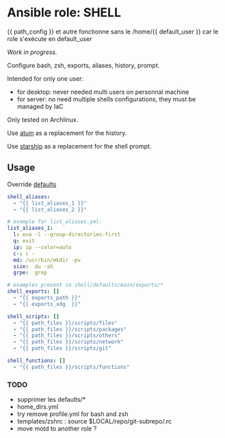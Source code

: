 # Ansible role: SHELL

{{ path_config }} et autre fonctionne sans le /home/{{ default_user }} car le role s'exécute en default_user



*Work in progress.*

Configure bash, zsh, exports, aliases, history, prompt.

Intended for only one user:
 - for desktop: never needed multi users on personnal machine
 - for server:  no need multiple shells configurations, they must be managed by IaC

Only tested on Archlinux.

Use [atuin](https://github.com/ellie/atuin) as a replacement for the history.

Use [starship](https://github.com/starship/starship) as a replacement for the shell prompt.

## Usage
Override [defaults](https://github.com/lunics/ansible_role_shell/tree/main/defaults/main)
```yaml
shell_aliases:
  - "{{ list_aliases_1 }}"
  - "{{ list_aliases_2 }}"

# example for list_aliases.yml:
list_aliases_1:
  l: exa -l --group-directories-first
  q: exit
  ip: ip --color=auto
  c-: c -
  md: /usr/bin/mkdir -pv
  size:  du -sh
  grpe:  grep
```

```yaml
# examples present in shell/defaults/main/exports/*
shell_exports: []
  - "{{ exports_path }}"
  - "{{ exports_xdg  }}"
```
```yaml
shell_scripts: []
  - "{{ path_files }}/scripts/files"
  - "{{ path_files }}/scripts/packages"
  - "{{ path_files }}/scripts/others"
  - "{{ path_files }}/scripts/network"
  - "{{ path_files }}/scripts/git"
```
```yaml
shell_functions: []
  - "{{ path_files }}/scripts/functions"
```
### TODO
- supprimer les defaults/*
- home_dirs.yml
- try remove profile.yml for bash and zsh
- templates/zshrc : source $LOCAL/repo/git-subrepo/.rc
- move motd to another role ?

